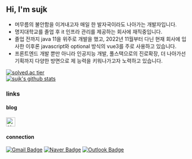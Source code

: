 ## Hi, I'm sujk
- 머무름의 불안함을 이겨내고자 매일 한 발자국이라도 나아가는 개발자입니다. 
- 명지대학교를 졸업 후 it 인프라 관리를 제공하는 회사에 재직중입니다.
- 졸업 전까지 java 11을 위주로 개발을 했고, 2022년 11월부터 다닌 현재 회사에 입사한 이후론 javascript와 optional 방식의 vue3를 주로 사용하고 있습니다.
- 프론트엔드 개발 뿐만 아니라 인공지능 개발, 풀스택으로의 진로확장, 더 나아가선 기획까지 다양한 방면으로 제 능력을 키워나가고자 노력하고 있습니다.

[![solved.ac tier](http://mazassumnida.wtf/api/v2/generate_badge?boj=tnwjd9912a)](https://solved.ac/tnwjd9912a)
<br>
[![sujk's github stats](https://github-readme-stats.vercel.app/api?username=Kimsj912&show_icons=true&theme=Gradient)](https://github.com/Kimsj912/github-readme-stats)

### links
#### blog
<a href="https://codingjerk-diary.tistory.com/"><img src="https://github.com/Kimsj912/Kimsj912/assets/48820696/052e3ec9-272b-460a-9b77-4a7d431f4bf9" alt="이미지" width="25" height="25"></a> 

 
#### connection
[![Gmail Badge](https://img.shields.io/badge/Gmail-ea4335?logo=Gmail&logoColor=white&link=mailto:sujk912@gmail.com)](mailto:sujk912@gmail.com) [![Naver Badge](https://img.shields.io/badge/Naver-03C75A?logo=Naver&logoColor=white&link=mailto:tnwjd9912a@naver.com)](mailto:tnwjd9912a@naver.com) [![Outlook Badge](https://img.shields.io/badge/Outlook-0078D4?logo=Outlook&logoColor=white&link=mailto:tnwjd9912a@mju.ac.kr)](mailto:tnwjd9912a@mju.ac.kr)
